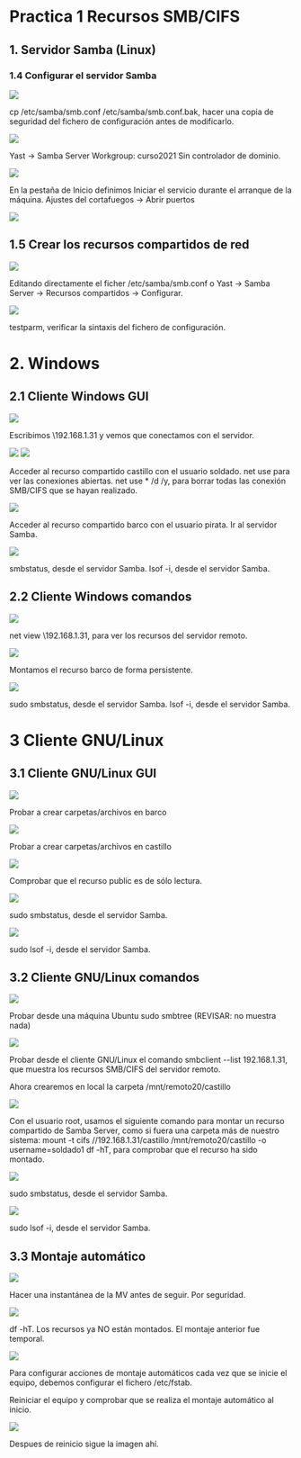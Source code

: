 # Practica 1 Recursos SMB/CIFS

## 1. Servidor Samba (Linux)
### 1.4 Configurar el servidor Samba
![](https://github.com/DAVIDQR22/add20-21-david-quintero/blob/master/U2/Practica1/Recursos-SMB-CIFS/imagenes/samba2.png)

cp /etc/samba/smb.conf /etc/samba/smb.conf.bak, hacer una copia de seguridad del fichero de configuración antes de modificarlo.

![](https://github.com/DAVIDQR22/add20-21-david-quintero/blob/master/U2/Practica1/Recursos-SMB-CIFS/imagenes/samba1.4-1.png)

Yast -> Samba Server
Workgroup: curso2021
Sin controlador de dominio.

![](https://github.com/DAVIDQR22/add20-21-david-quintero/blob/master/U2/Practica1/Recursos-SMB-CIFS/imagenes/samba1.4-2.png)

En la pestaña de Inicio definimos
Iniciar el servicio durante el arranque de la máquina.
Ajustes del cortafuegos -> Abrir puertos

![](https://github.com/DAVIDQR22/add20-21-david-quintero/blob/master/U2/Practica1/Recursos-SMB-CIFS/imagenes/samba1.4-3.png)

## 1.5 Crear los recursos compartidos de red
![](https://github.com/DAVIDQR22/add20-21-david-quintero/blob/master/U2/Practica1/Recursos-SMB-CIFS/imagenes/samba1.5-1.PNG)

Editando directamente el ficher /etc/samba/smb.conf o 
Yast -> Samba Server -> Recursos compartidos -> Configurar.

![](https://github.com/DAVIDQR22/add20-21-david-quintero/blob/master/U2/Practica1/Recursos-SMB-CIFS/imagenes/samba1.5-2.PNG)

testparm, verificar la sintaxis del fichero de configuración.

# 2. Windows
## 2.1 Cliente Windows GUI
![](https://github.com/DAVIDQR22/add20-21-david-quintero/blob/master/U2/Practica1/Recursos-SMB-CIFS/imagenes/samba2.1-1.PNG)

Escribimos \\192.168.1.31 y vemos que conectamos con el servidor.

![](https://github.com/DAVIDQR22/add20-21-david-quintero/blob/master/U2/Practica1/Recursos-SMB-CIFS/imagenes/samba2.1-2.PNG)
![](https://github.com/DAVIDQR22/add20-21-david-quintero/blob/master/U2/Practica1/Recursos-SMB-CIFS/imagenes/samba2.1-3.PNG)

Acceder al recurso compartido castillo con el usuario soldado.
net use para ver las conexiones abiertas.
net use * /d /y, para borrar todas las conexión SMB/CIFS que se hayan realizado.

![](https://github.com/DAVIDQR22/add20-21-david-quintero/blob/master/U2/Practica1/Recursos-SMB-CIFS/imagenes/samba2.1-5.PNG)

Acceder al recurso compartido barco con el usuario pirata.
Ir al servidor Samba.

![](https://github.com/DAVIDQR22/add20-21-david-quintero/blob/master/U2/Practica1/Recursos-SMB-CIFS/imagenes/samba2.1-4.PNG)

smbstatus, desde el servidor Samba.
lsof -i, desde el servidor Samba.


## 2.2 Cliente Windows comandos
![](https://github.com/DAVIDQR22/add20-21-david-quintero/blob/master/U2/Practica1/Recursos-SMB-CIFS/imagenes/enviar2.2-1.PNG)

net view \\192.168.1.31, para ver los recursos del servidor remoto.

![](https://github.com/DAVIDQR22/add20-21-david-quintero/blob/master/U2/Practica1/Recursos-SMB-CIFS/imagenes/enviar2.2-2.PNG)

Montamos el recurso barco de forma persistente.

![](https://github.com/DAVIDQR22/add20-21-david-quintero/blob/master/U2/Practica1/Recursos-SMB-CIFS/imagenes/enviar2.2-3.PNG)

sudo smbstatus, desde el servidor Samba.
lsof -i, desde el servidor Samba.

# 3 Cliente GNU/Linux
## 3.1 Cliente GNU/Linux GUI

![](https://github.com/DAVIDQR22/add20-21-david-quintero/blob/master/U2/Practica1/Recursos-SMB-CIFS/imagenes/samba3.1-2.PNG)

Probar a crear carpetas/archivos en barco

![](https://github.com/DAVIDQR22/add20-21-david-quintero/blob/master/U2/Practica1/Recursos-SMB-CIFS/imagenes/samba3.1-3.PNG)

Probar a crear carpetas/archivos en castillo

![](https://github.com/DAVIDQR22/add20-21-david-quintero/blob/master/U2/Practica1/Recursos-SMB-CIFS/imagenes/samba3.1-4.PNG)

Comprobar que el recurso public es de sólo lectura.

![](https://github.com/DAVIDQR22/add20-21-david-quintero/blob/master/U2/Practica1/Recursos-SMB-CIFS/imagenes/samba3.1-5.PNG)

sudo smbstatus, desde el servidor Samba.

![](https://github.com/DAVIDQR22/add20-21-david-quintero/blob/master/U2/Practica1/Recursos-SMB-CIFS/imagenes/samba3.1-6.PNG)

sudo lsof -i, desde el servidor Samba.

## 3.2 Cliente GNU/Linux comandos

![](https://github.com/DAVIDQR22/add20-21-david-quintero/blob/master/U2/Practica1/Recursos-SMB-CIFS/imagenes/samba3.2-1.PNG)

Probar desde una máquina Ubuntu sudo smbtree (REVISAR: no muestra nada)


![](https://github.com/DAVIDQR22/add20-21-david-quintero/blob/master/U2/Practica1/Recursos-SMB-CIFS/imagenes/samba3.2-2.PNG)

Probar desde el cliente GNU/Linux el comando smbclient --list 192.168.1.31, 
que muestra los recursos SMB/CIFS del servidor remoto.

Ahora crearemos en local la carpeta /mnt/remoto20/castillo

![](https://github.com/DAVIDQR22/add20-21-david-quintero/blob/master/U2/Practica1/Recursos-SMB-CIFS/imagenes/samba3.2-3.PNG)

Con el usuario root, usamos el siguiente comando para montar un recurso compartido de Samba Server, como si fuera una carpeta más de nuestro sistema: mount -t cifs //192.168.1.31/castillo /mnt/remoto20/castillo -o username=soldado1
df -hT, para comprobar que el recurso ha sido montado.

![](https://github.com/DAVIDQR22/add20-21-david-quintero/blob/master/U2/Practica1/Recursos-SMB-CIFS/imagenes/samba3.2-4.PNG)

sudo smbstatus, desde el servidor Samba.

![](https://github.com/DAVIDQR22/add20-21-david-quintero/blob/master/U2/Practica1/Recursos-SMB-CIFS/imagenes/samba3.2-5.PNG)

sudo lsof -i, desde el servidor Samba.

## 3.3 Montaje automático

![](https://github.com/DAVIDQR22/add20-21-david-quintero/blob/master/U2/Practica1/Recursos-SMB-CIFS/imagenes/samba3.3-1.PNG)

Hacer una instantánea de la MV antes de seguir. Por seguridad.

![](https://github.com/DAVIDQR22/add20-21-david-quintero/blob/master/U2/Practica1/Recursos-SMB-CIFS/imagenes/samba3.3-2.PNG)

df -hT. Los recursos ya NO están montados. El montaje anterior fue temporal.

![](https://github.com/DAVIDQR22/add20-21-david-quintero/blob/master/U2/Practica1/Recursos-SMB-CIFS/imagenes/samba3.3-3.PNG)

Para configurar acciones de montaje automáticos cada vez que se inicie el equipo, debemos configurar el fichero /etc/fstab.

Reiniciar el equipo y comprobar que se realiza el montaje automático al inicio.

![](https://github.com/DAVIDQR22/add20-21-david-quintero/blob/master/U2/Practica1/Recursos-SMB-CIFS/imagenes/samba3.3-4.PNG)

Despues de reinicio sigue la imagen ahí.
